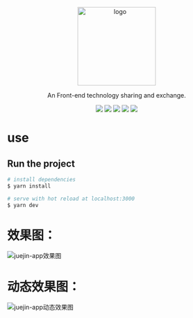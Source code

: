 <p align="center">
  <a href="https://vuepress.vuejs.org/" target="_blank">
    <img width="180" src="https://b-gold-cdn.xitu.io/v3/static/img/logo.a7995ad.svg" alt="logo">
  </a>
</p>

<div align="center">

An Front-end technology sharing and exchange.

[![](https://img.shields.io/badge/Juejin-掘金-007FFF)](https://juejin.im/user/3702810894152983)
[![](https://img.shields.io/badge/CSDN-博客-E33E33)](https://blog.csdn.net/qq_41614928)
[![](https://img.shields.io/badge/Zhihu-知乎-0084FF)](https://www.zhihu.com/people/shun-yue-45)
[![](https://img.shields.io/badge/bilili-哔哩哔哩-FF69b4)](https://space.bilibili.com/475498258)
[![](https://img.shields.io/badge/公众号-爱看编程-7ED957)](#爱看编程)

</div>



# use

## Run the project 

```bash
# install dependencies
$ yarn install

# serve with hot reload at localhost:3000
$ yarn dev
```
# 效果图：
![juejin-app效果图](https://images.gitee.com/uploads/images/2020/0929/222659_0e3c2300_5680075.png "1.png")
# 动态效果图：
![juejin-app动态效果图](https://images.gitee.com/uploads/images/2020/0929/223743_a11a5ff4_5680075.gif "2.gif")